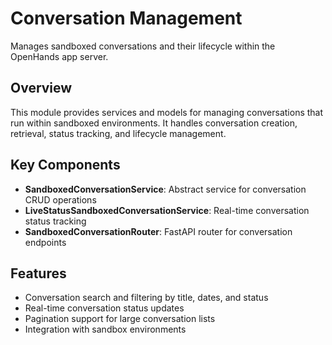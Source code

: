 # Conversation Management

Manages sandboxed conversations and their lifecycle within the OpenHands app server.

## Overview

This module provides services and models for managing conversations that run within sandboxed environments. It handles conversation creation, retrieval, status tracking, and lifecycle management.

## Key Components

- **SandboxedConversationService**: Abstract service for conversation CRUD operations
- **LiveStatusSandboxedConversationService**: Real-time conversation status tracking
- **SandboxedConversationRouter**: FastAPI router for conversation endpoints

## Features

- Conversation search and filtering by title, dates, and status
- Real-time conversation status updates
- Pagination support for large conversation lists
- Integration with sandbox environments
